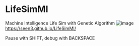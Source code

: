 # LifeSimMI
Machine Intelligence Life Sim with Genetic Algorithm
![image](https://user-images.githubusercontent.com/63313585/196743021-10acf19c-2e7d-419d-92e3-2a76da076ea4.png)
https://seen3.github.io/LifeSimMI/

Pause with SHIFT, debug with BACKSPACE
